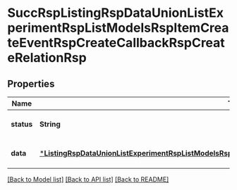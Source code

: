 # SuccRspListingRspDataUnionListExperimentRspListModelsRspItemCreateEventRspCreateCallbackRspCreateRelationRsp


## Properties
Name | Type | Description | Notes
------------ | ------------- | ------------- | -------------
**status** | **String** |  | [default to nothing]
**data** | [***ListingRspDataUnionListExperimentRspListModelsRspItemCreateEventRspCreateCallbackRspCreateRelationRsp**](ListingRspDataUnionListExperimentRspListModelsRspItemCreateEventRspCreateCallbackRspCreateRelationRsp.md) |  | [default to nothing]


[[Back to Model list]](../README.md#models) [[Back to API list]](../README.md#api-endpoints) [[Back to README]](../README.md)


